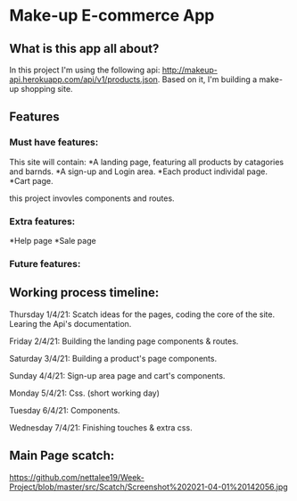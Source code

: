 # Make-up E-commerce App

## What is this app all about?

In this project I'm using the following api: http://makeup-api.herokuapp.com/api/v1/products.json. Based on it, I'm building a make-up shopping site.

## Features

### Must have features:
This site will contain:
*A landing page, featuring all products by catagories and barnds.
*A sign-up and Login area.
*Each product individal page.
*Cart page.

this project invovles components and routes.

### Extra features:
*Help page
*Sale page


### Future features:




## Working process timeline:

Thursday 1/4/21: Scatch ideas for the pages, coding the core of the site. Learing the Api's documentation.

Friday 2/4/21: Building the landing page components & routes.

Saturday 3/4/21: Building a product's page components.

Sunday 4/4/21: Sign-up area page and cart's components.

Monday 5/4/21: Css. (short working day)

Tuesday 6/4/21: Components.

Wednesday 7/4/21: Finishing touches & extra css.


## Main Page scatch:

https://github.com/nettalee19/Week-Project/blob/master/src/Scatch/Screenshot%202021-04-01%20142056.jpg